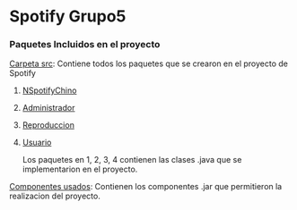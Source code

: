 # Spotify Grupo5
### Paquetes Incluidos en el proyecto
[Carpeta src](https://github.com/ShanderGonzalez/Spotify_Grupo5/tree/master/src "Carpeta src"): Contiene todos los paquetes que se crearon en el proyecto de Spotify
   1. [NSpotifyChino](https://github.com/ShanderGonzalez/Spotify_Grupo5/tree/master/src/NSpotifyChino "NSpotifyChino")
   2. [Administrador](https://github.com/ShanderGonzalez/Spotify_Grupo5/tree/master/src/Administrador "Administrador")
   3. [Reproduccion](https://github.com/ShanderGonzalez/Spotify_Grupo5/tree/master/src/Reproduccion "Reproduccion")
   4. [Usuario](https://github.com/ShanderGonzalez/Spotify_Grupo5/tree/master/src/Usuario "Usuario")

      Los paquetes en 1, 2, 3, 4 contienen las clases .java que se implementarion en el proyecto.

[Componentes usados](https://github.com/ShanderGonzalez/Spotify_Grupo5/tree/master/dist/lib "Componentes usados"): Contienen los componentes .jar que permitieron la realizacion del proyecto.
